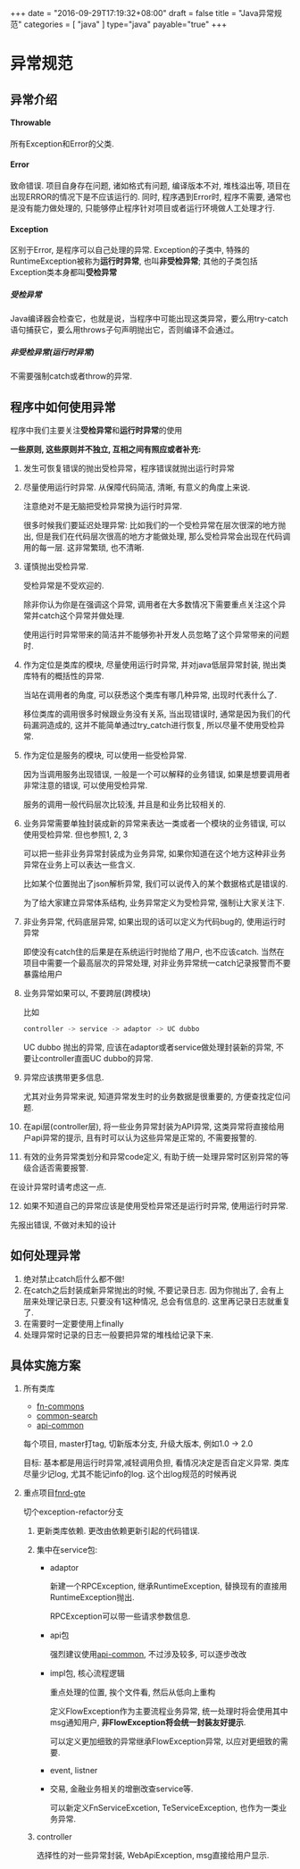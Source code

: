 +++
date = "2016-09-29T17:19:32+08:00"
draft = false
title = "Java异常规范"
categories = [ "java" ]
type="java"
payable="true"
+++

# 异常规范

## 异常介绍

#### Throwable

所有Exception和Error的父类.

#### Error

致命错误. 项目自身存在问题, 诸如格式有问题, 编译版本不对, 堆栈溢出等, 项目在出现ERROR的情况下是不应该运行的. 同时, 程序遇到Error时, 程序不需要, 通常也是没有能力做处理的, 只能够停止程序针对项目或者运行环境做人工处理才行.

#### Exception

区别于Error, 是程序可以自己处理的异常. Exception的子类中, 特殊的RuntimeException被称为**运行时异常**, 也叫**非受检异常**; 其他的子类包括Exception类本身都叫**受检异常**

##### 受检异常

Java编译器会检查它，也就是说，当程序中可能出现这类异常，要么用try-catch语句捕获它，要么用throws子句声明抛出它，否则编译不会通过。

##### 非受检异常(运行时异常)

不需要强制catch或者throw的异常.

## 程序中如何使用异常

程序中我们主要关注**受检异常**和**运行时异常**的使用

**一些原则, 这些原则并不独立, 互相之间有照应或者补充:**

1. 发生可恢复错误的抛出受检异常，程序错误就抛出运行时异常

2. 尽量使用运行时异常. 从保障代码简洁, 清晰, 有意义的角度上来说.

   注意绝对不是无脑把受检异常换为运行时异常. 

   很多时候我们要延迟处理异常: 比如我们的一个受检异常在层次很深的地方抛出, 但是我们在代码层次很高的地方才能做处理, 那么受检异常会出现在代码调用的每一层. 这非常繁琐, 也不清晰.

3. 谨慎抛出受检异常.

   受检异常是不受欢迎的.

   除非你认为你是在强调这个异常, 调用者在大多数情况下需要重点关注这个异常并catch这个异常并做处理. 

   使用运行时异常带来的简洁并不能够弥补开发人员忽略了这个异常带来的问题时.

4. 作为定位是类库的模块, 尽量使用运行时异常, 并对java低层异常封装, 抛出类库特有的概括性的异常. 

   当站在调用者的角度, 可以获悉这个类库有哪几种异常, 出现时代表什么了.  

   移位类库的调用很多时候跟业务没有关系, 当出现错误时, 通常是因为我们的代码漏洞造成的, 这并不能简单通过try_catch进行恢复, 所以尽量不使用受检异常.

5. 作为定位是服务的模块, 可以使用一些受检异常.

   因为当调用服务出现错误, 一般是一个可以解释的业务错误, 如果是想要调用者非常注意的错误, 可以使用受检异常.

   服务的调用一般代码层次比较浅, 并且是和业务比较相关的.

6. 业务异常需要单独封装成新的异常来表达一类或者一个模块的业务错误, 可以使用受检异常. 但也参照1, 2, 3

   可以把一些非业务异常封装成为业务异常, 如果你知道在这个地方这种非业务异常在业务上可以表达一些含义.

   比如某个位置抛出了json解析异常, 我们可以说传入的某个数据格式是错误的.

   为了给大家建立异常体系结构, 业务异常定义为受检异常, 强制让大家关注下.

7. 非业务异常, 代码底层异常, 如果出现的话可以定义为代码bug的, 使用运行时异常

   即使没有catch住的后果是在系统运行时抛给了用户, 也不应该catch. 当然在项目中需要一个最高层次的异常处理, 对非业务异常统一catch记录报警而不要暴露给用户

8. 业务异常如果可以, 不要跨层(跨模块)

   比如

   ```java
   controller -> service -> adaptor -> UC dubbo
   ```

   UC dubbo 抛出的异常, 应该在adaptor或者service做处理封装新的异常, 不要让controller直面UC dubbo的异常.

9. 异常应该携带更多信息. 

   尤其对业务异常来说, 知道异常发生时的业务数据是很重要的, 方便查找定位问题.

10. 在api层(controller层), 将一些业务异常封装为API异常, 这类异常将直接给用户api异常的提示, 且有时可以认为这些异常是正常的, 不需要报警的.

11. 有效的业务异常类划分和异常code定义, 有助于统一处理异常时区别异常的等级合适否需要报警.

   在设计异常时请考虑这一点.

12. 如果不知道自己的异常应该是使用受检异常还是运行时异常, 使用运行时异常.

   先报出错误, 不做对未知的设计 

## 如何处理异常

1. 绝对禁止catch后什么都不做!
2. 在catch之后封装成新异常抛出的时候, 不要记录日志. 因为你抛出了, 会有上层来处理记录日志, 只要没有1这种情况, 总会有信息的. 这里再记录日志就重复了.
3. 在需要时一定要使用上finally
4. 处理异常时记录的日志一般要把异常的堆栈给记录下来.

## 具体实施方案



1. 所有类库

   - [fn-commons](http://git.lianjia.com/fnrd/fn-commons)
   - [common-search](http://git.lianjia.com/fnrd/common-search)
   - [api-common](http://git.lianjia.com/fnrd/api-common)

   每个项目, master打tag, 切新版本分支, 升级大版本, 例如1.0 -> 2.0

   目标: 基本都是用运行时异常,减轻调用负担, 看情况决定是否自定义异常. 类库尽量少记log, 尤其不能记info的log. 这个出log规范的时候再说 

2. 重点项目[fnrd-gte](http://git.lianjia.com/fnrd/fnrd-gte)

   切个exception-refactor分支

   1. 更新类库依赖. 更改由依赖更新引起的代码错误.

   2. 集中在service包:

      - adaptor

        新建一个RPCException, 继承RuntimeException, 替换现有的直接用RuntimeException抛出.

        RPCException可以带一些请求参数信息.

      - api包

        强烈建议使用[api-common](http://git.lianjia.com/fnrd/api-common), 不过涉及较多, 可以逐步改改

      - impl包, 核心流程逻辑

        重点处理的位置, 挨个文件看, 然后从低向上重构

        定义FlowException作为主要流程业务异常, 统一处理时将会使用其中msg通知用户, **非FlowException将会统一封装友好提示**.

        可以定义更加细致的异常继承FlowException异常, 以应对更细致的需要.

      - event, listner

      - 交易, 金融业务相关的增删改查service等.

        可以新定义FnServiceExcetion, TeServiceException, 也作为一类业务异常.

   3. controller

      选择性的对一些异常封装, WebApiException, msg直接给用户显示.